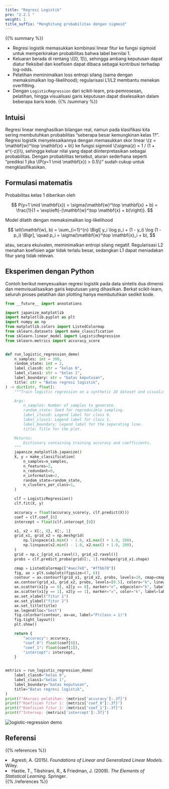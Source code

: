 ```yaml
---
title: "Regresi Logistik"
pre: "2.2.1 "
weight: 1
title_suffix: "Menghitung probabilitas dengan sigmoid"
---
```


{{% summary %}}
- Regresi logistik memasukkan kombinasi linear fitur ke fungsi sigmoid untuk memperkirakan probabilitas bahwa label bernilai 1.
- Keluaran berada di rentang \\([0, 1]\\), sehingga ambang keputusan dapat diatur fleksibel dan koefisien dapat dibaca sebagai kontribusi terhadap log-odds.
- Pelatihan meminimalkan loss entropi silang (sama dengan memaksimalkan log-likelihood); regularisasi L1/L2 membantu menekan overfitting.
- Dengan `LogisticRegression` dari scikit-learn, pra-pemrosesan, pelatihan, hingga visualisasi garis keputusan dapat diselesaikan dalam beberapa baris kode.
{{% /summary %}}

## Intuisi
Regresi linear menghasilkan bilangan real, namun pada klasifikasi kita sering membutuhkan probabilitas “seberapa besar kemungkinan kelas 1?”. Regresi logistik menyelesaikannya dengan memasukkan skor linear \\(z = \mathbf{w}^\top \mathbf{x} + b\\) ke fungsi sigmoid \\(\sigma(z) = 1 / (1 + e^{-z})\\), sehingga keluar nilai yang dapat diinterpretasikan sebagai probabilitas. Dengan probabilitas tersebut, aturan sederhana seperti “prediksi 1 jika \\(P(y=1 \mid \mathbf{x}) > 0.5\\)” sudah cukup untuk mengklasifikasikan.

## Formulasi matematis
Probabilitas kelas 1 diberikan oleh

$$
P(y=1 \mid \mathbf{x}) = \sigma(\mathbf{w}^\top \mathbf{x} + b) = \frac{1}{1 + \exp\left(-(\mathbf{w}^\top \mathbf{x} + b)\right)}.
$$

Model dilatih dengan memaksimalkan log-likelihood

$$
\ell(\mathbf{w}, b) = \sum_{i=1}^{n} \Bigl[ y_i \log p_i + (1 - y_i) \log (1 - p_i) \Bigr], \quad p_i = \sigma(\mathbf{w}^\top \mathbf{x}_i + b),
$$

atau, secara ekuivalen, meminimalkan entropi silang negatif. Regularisasi L2 menahan koefisien agar tidak terlalu besar, sedangkan L1 dapat meniadakan fitur yang tidak relevan.

## Eksperimen dengan Python
Contoh berikut menyesuaikan regresi logistik pada data sintetis dua dimensi dan memvisualisasikan garis keputusan yang dihasilkan. Berkat scikit-learn, seluruh proses pelatihan dan plotting hanya membutuhkan sedikit kode.

```python
from __future__ import annotations

import japanize_matplotlib
import matplotlib.pyplot as plt
import numpy as np
from matplotlib.colors import ListedColormap
from sklearn.datasets import make_classification
from sklearn.linear_model import LogisticRegression
from sklearn.metrics import accuracy_score


def run_logistic_regression_demo(
    n_samples: int = 300,
    random_state: int = 2,
    label_class0: str = "kelas 0",
    label_class1: str = "kelas 1",
    label_boundary: str = "batas keputusan",
    title: str = "Batas regresi logistik",
) -> dict[str, float]:
    """Train logistic regression on a synthetic 2D dataset and visualise the boundary.

    Args:
        n_samples: Number of samples to generate.
        random_state: Seed for reproducible sampling.
        label_class0: Legend label for class 0.
        label_class1: Legend label for class 1.
        label_boundary: Legend label for the separating line.
        title: Title for the plot.

    Returns:
        Dictionary containing training accuracy and coefficients.
    """
    japanize_matplotlib.japanize()
    X, y = make_classification(
        n_samples=n_samples,
        n_features=2,
        n_redundant=0,
        n_informative=2,
        random_state=random_state,
        n_clusters_per_class=1,
    )

    clf = LogisticRegression()
    clf.fit(X, y)

    accuracy = float(accuracy_score(y, clf.predict(X)))
    coef = clf.coef_[0]
    intercept = float(clf.intercept_[0])

    x1, x2 = X[:, 0], X[:, 1]
    grid_x1, grid_x2 = np.meshgrid(
        np.linspace(x1.min() - 1.0, x1.max() + 1.0, 200),
        np.linspace(x2.min() - 1.0, x2.max() + 1.0, 200),
    )
    grid = np.c_[grid_x1.ravel(), grid_x2.ravel()]
    probs = clf.predict_proba(grid)[:, 1].reshape(grid_x1.shape)

    cmap = ListedColormap(["#aec7e8", "#ffbb78"])
    fig, ax = plt.subplots(figsize=(7, 6))
    contour = ax.contourf(grid_x1, grid_x2, probs, levels=20, cmap=cmap, alpha=0.4)
    ax.contour(grid_x1, grid_x2, probs, levels=[0.5], colors="k", linewidths=1.5)
    ax.scatter(x1[y == 0], x2[y == 0], marker="o", edgecolor="k", label=label_class0)
    ax.scatter(x1[y == 1], x2[y == 1], marker="x", color="k", label=label_class1)
    ax.set_xlabel("fitur 1")
    ax.set_ylabel("fitur 2")
    ax.set_title(title)
    ax.legend(loc="best")
    fig.colorbar(contour, ax=ax, label="P(class = 1)")
    fig.tight_layout()
    plt.show()

    return {
        "accuracy": accuracy,
        "coef_0": float(coef[0]),
        "coef_1": float(coef[1]),
        "intercept": intercept,
    }


metrics = run_logistic_regression_demo(
    label_class0="kelas 0",
    label_class1="kelas 1",
    label_boundary="batas keputusan",
    title="Batas regresi logistik",
)
print(f"Akurasi pelatihan: {metrics['accuracy']:.3f}")
print(f"Koefisien fitur 1: {metrics['coef_0']:.3f}")
print(f"Koefisien fitur 2: {metrics['coef_1']:.3f}")
print(f"Intersep: {metrics['intercept']:.3f}")

```


![logistic-regression demo](/images/basic/classification/logistic-regression_block01_id.png)

## Referensi
{{% references %}}
<li>Agresti, A. (2015). <i>Foundations of Linear and Generalized Linear Models</i>. Wiley.</li>
<li>Hastie, T., Tibshirani, R., &amp; Friedman, J. (2009). <i>The Elements of Statistical Learning</i>. Springer.</li>
{{% /references %}}
